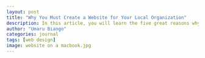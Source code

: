 ```yaml
---
layout: post
title: "Why You Must Create a Website for Your Local Organization"
description: In this article, you will learn the five great reasons why you must create a website for your local organization
author: "Umaru Biango"
categories: journal
tags: [web design]
image: website on a macbook.jpg
---
```

